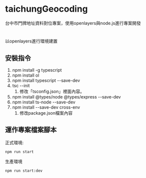 # taichungGeocoding
台中市門牌地址資料對位專案，使用openlayers與node.js進行專案開發

#
以openlayers進行環境建置

## 安裝指令
1. npm install -g typescript
2. npm install ol
3. npm install typescript --save-dev
4. tsc --init
   1. 修改「tsconfig.json」裡面內容。
5. npm install @types/node @types/express --save-dev
6. npm install ts-node --save-dev
7. npm install --save-dev cross-env
   1. 修改package.json檔案內容
   
## 運作專案檔案腳本
正式環境:

    npm run start 
生產環境

    npm run start:dev
